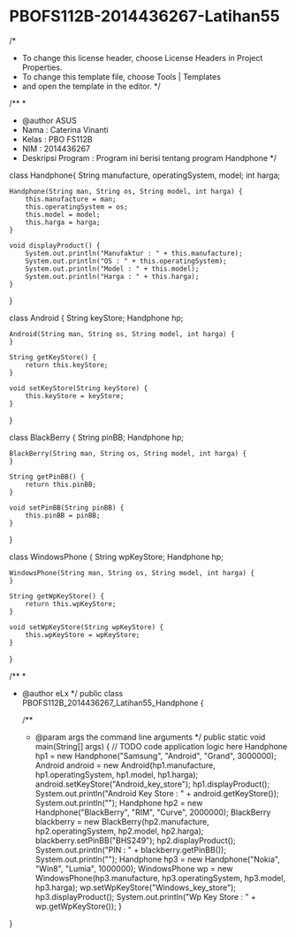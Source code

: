 # PBOFS112B-2014436267-Latihan55

/*
 * To change this license header, choose License Headers in Project Properties.
 * To change this template file, choose Tools | Templates
 * and open the template in the editor.
 */

/**
 *
 * @author ASUS
 * Nama     : Caterina Vinanti
 * Kelas    : PBO FS112B
 * NIM      : 2014436267
 * Deskripsi Program : Program ini berisi tentang program Handphone
 */


class Handphone{
    String manufacture, operatingSystem, model;
    int harga;
    
    Handphone(String man, String os, String model, int harga) {
        this.manufacture = man;
        this.operatingSystem = os;
        this.model = model;
        this.harga = harga;
    }
    
    void displayProduct() {
        System.out.println("Manufaktur : " + this.manufacture);
        System.out.println("OS : " + this.operatingSystem);
        System.out.println("Model : " + this.model);
        System.out.println("Harga : " + this.harga);
    }
}

class Android {
    String keyStore;
    Handphone hp;
    
    Android(String man, String os, String model, int harga) {
    }
    
    String getKeyStore() {
        return this.keyStore;
    }
    
    void setKeyStore(String keyStore) {
        this.keyStore = keyStore;
    }
}

class BlackBerry {
    String pinBB;
    Handphone hp;
    
    BlackBerry(String man, String os, String model, int harga) {
    }
    
    String getPinBB() {
        return this.pinBB;
    }
    
    void setPinBB(String pinBB) {
        this.pinBB = pinBB;
    }
}

class WindowsPhone {
    String wpKeyStore;
    Handphone hp;
    
    WindowsPhone(String man, String os, String model, int harga) {
    }
    
    String getWpKeyStore() {
        return this.wpKeyStore;
    }
    
    void setWpKeyStore(String wpKeyStore) {
        this.wpKeyStore = wpKeyStore;
    }
}

/**
 *
 * @author eLx
 */
public class PBOFS112B_2014436267_Latihan55_Handphone {

    /**
     * @param args the command line arguments
     */
    public static void main(String[] args) {
        // TODO code application logic here
        Handphone hp1 = new Handphone("Samsung", "Android", "Grand", 3000000);
        Android android = new Android(hp1.manufacture, hp1.operatingSystem, hp1.model, hp1.harga);
        android.setKeyStore("Android_key_store");
        hp1.displayProduct();
        System.out.println("Android Key Store : " + android.getKeyStore());
        System.out.println("");
        Handphone hp2 = new Handphone("BlackBerry", "RIM", "Curve", 2000000);
        BlackBerry blackberry = new BlackBerry(hp2.manufacture, hp2.operatingSystem, hp2.model, hp2.harga);
        blackberry.setPinBB("BHS249");
        hp2.displayProduct();
        System.out.println("PIN : " + blackberry.getPinBB());
        System.out.println("");
        Handphone hp3 = new Handphone("Nokia", "Win8", "Lumia", 1000000);
        WindowsPhone wp = new WindowsPhone(hp3.manufacture, hp3.operatingSystem, hp3.model, hp3.harga);
        wp.setWpKeyStore("Windows_key_store");
        hp3.displayProduct();
        System.out.println("Wp Key Store : " + wp.getWpKeyStore());
    }
    
}

